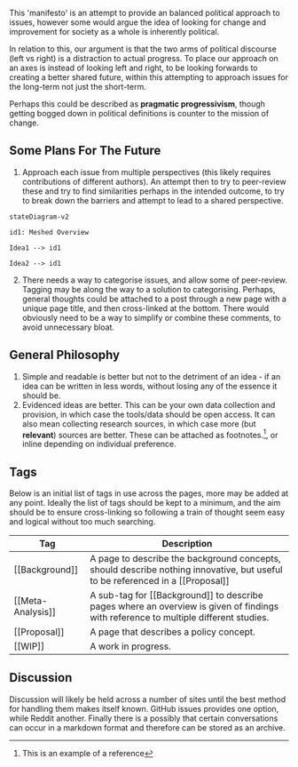 This 'manifesto' is an attempt to provide an balanced political approach to issues, however some would argue the idea of looking for change and improvement for society as a whole is inherently political. 

In relation to this, our argument is that the two arms of political discourse (left vs right) is a distraction to actual progress. To place our approach on an axes is instead of looking left and right, to be looking forwards to creating a better shared future, within this attempting to approach issues for the long-term not just the short-term.

Perhaps this could be described as **pragmatic progressivism**, though getting bogged down in political definitions is counter to the mission of change.
## Some Plans For The Future
1. Approach each issue from multiple perspectives (this likely requires contributions of different authors). An attempt then to try to peer-review these and try to find similarities perhaps in the intended outcome, to try to break down the barriers and attempt to lead to a shared perspective.
```mermaid
stateDiagram-v2

id1: Meshed Overview

Idea1 --> id1

Idea2 --> id1
```
2. There needs a way to categorise issues, and allow some of peer-review. Tagging may be along the way to a solution to categorising. Perhaps, general thoughts could be attached to a post through a new page with a unique page title, and then cross-linked at the bottom. There would obviously need to be a way to simplify or combine these comments, to avoid unnecessary bloat.
## General Philosophy
1. Simple and readable is better but not to the detriment of an idea - if an idea can be written in less words, without losing any of the essence it should be. 
2. Evidenced ideas are better. This can be your own data collection and provision, in which case the tools/data should be open access. It can also mean collecting research sources, in which case more (but **relevant**) sources are better. These can be attached as footnotes.[^1], or inline depending on individual preference.

[^1]: This is an example of a reference
## Tags
Below is an initial list of tags in use across the pages, more may be added at any point. Ideally the list of tags should be kept to a minimum, and the aim should be to ensure cross-linking so following a train of thought seem easy and logical without too much searching.

| Tag               | Description                                                                                                                         |
| ----------------- | ----------------------------------------------------------------------------------------------------------------------------------- |
| [[Background]]    | A page to describe the background concepts, should describe nothing innovative, but useful to be referenced in a [[Proposal]]       |
| [[Meta-Analysis]] | A sub-tag for [[Background]] to describe pages where an overview is given of findings with reference to multiple different studies. |
| [[Proposal]]      | A page that describes a policy concept.                                                                                             |
| [[WIP]]           | A work in progress.<br>                                                                                                             |

## Discussion
Discussion will likely be held across a number of sites until the best method for handling them makes itself known. GitHub issues provides one option, while Reddit another. Finally there is a possibly that certain conversations can occur in a markdown format and therefore can be stored as an archive.